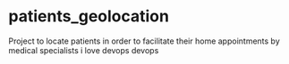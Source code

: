 # patients_geolocation
Project to locate patients in order to facilitate their home appointments by medical specialists
i love devops
devops
